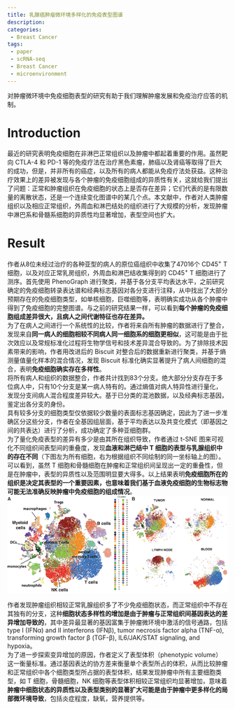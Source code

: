 ```yaml
---
title: 乳腺癌肿瘤微环境多样化的免疫表型图谱
description: 
categories:
 - Breast Cancer
tags:
 - paper
 - scRNA-seq
 - Breast Cancer
 - microenvironment
---
```


对肿瘤微环境中免疫细胞表型的研究有助于我们理解肿瘤发展和免疫治疗应答的机制。

<!-- more -->

# Introduction
最近的研究表明免疫细胞在非淋巴正常组织以及肿瘤中都起着重要的作用。虽然靶向 CTLA-4 和 PD-1 等的免疫疗法在治疗黑色素瘤，肺癌以及肾癌等取得了巨大的成功，但是，并非所有的癌症，以及所有的病人都能从免疫疗法处获益。这种治疗效果上的差异被发现与各个肿瘤的免疫细胞组成的异质性有关，这就给我们提出了问题：正常和肿瘤组织在免疫细胞的状态上是否存在差异；它们代表的是有限数量的离散状态，还是一个连续变化图谱中的某几个点。本文献中，作者对人类肿瘤组织以及相应正常组织，外周血和淋巴结处的组织进行了大规模的分析，发现肿瘤中淋巴系和骨髓系细胞的异质性均显著增加，表型空间也扩大。  
  
# Result
作者从8位未经过治疗的各种亚型的病人的原位癌组织中收集了47016个 CD45<sup>+</sup> T 细胞，以及对应正常乳房组织，外周血和淋巴结收集得到的 CD45<sup>+</sup> T 细胞进行了测序。首先使用 PhenoGraph 进行聚类，并基于各分支平均表达水平，之前研究确定的免疫细胞转录表达谱和经典标志基因对各分支进行注释，从中找出了大部分预期存在的免疫细胞类型，如单核细胞，巨噬细胞等，表明确实成功从各个肿瘤中得到了免疫细胞的完整图谱。与之前的研究结果一样，可以看到**每个肿瘤的免疫细胞组成差异很大，且病人之间代谢特征也存在差异。**  
为了在病人之间进行一个系统性的比较，作者将来自所有肿瘤的数据进行了整合，发现来自**同一病人的细胞相较不同病人同一细胞系的细胞更相似**，这可能是由于批次效应以及常规标准化过程将生物学信号和技术差异混合导致的。为了排除技术因素带来的影响，作者用改进后的 Biscuit 对整合后的数据重新进行聚类，并基于熵测量值量化样本的混合情况，发现 Biscuit 标准化确实显著提升了病人间细胞的混合，表明**免疫细胞确实存在多样性**。  
将所有病人和组织的数据整合，作者共计找到83个分支。绝大部分分支存在于多位病人中，只有10个分支是某一病人特有的。通过熵值对病人特异性进行量化，发现分支间病人混合程度差异较大。基于已分类的混池数据，以及经典标志基因，鉴定出各分支的身份。  
具有较多分支的细胞类型仅依据较少数量的表面标志基因确定，因此为了进一步准确区分这些分支，作者在全基因组层面，基于平均表达以及共变化模式（即基因之间的共表达）进行了分析，成功确定了多种亚细胞群。  
为了量化免疫表型的差异有多少是由其所在组织导致，作者通过 t-SNE 图来可视化不同组织间表型间的重叠度，发现**血液和淋巴结中 T 细胞的表型与乳腺组织中的存在不同**（下图左为所有细胞，右为根据组织不同绘制的同一坐标轴上的图）。可以看到，虽然 T 细胞和骨髓细胞在肿瘤和正常组织间呈现出一定的重叠性，但是在肿瘤中，表型的异质性以及范围明显要大得多。以上结果表明**免疫细胞所在的组织是决定其表型的一个重要因素，也意味着我们基于血液免疫细胞的生物标志物可能无法准确反映肿瘤中免疫细胞的组成情况**。  
![tissue_difference](/img/2018-09-03-BC-TME-immune-phenotypes/tissue_difference.png)  
   
作者发现肿瘤组织相较正常乳腺组织多了不少免疫细胞状态，而正常组织中不存在其独有的分支，这种**细胞状态多样性的增加是由于肿瘤与正常组织间基因表达的差异增加导致的**，其中差异最显著的基因富集于肿瘤微环境中激活的信号通路，包括 type I (IFNα) and II interferons (IFNβ), tumor necrosis factor alpha (TNF-α), transforming growth factor β (TGF-β), IL6/JAK/STAT signaling, and hypoxia。  
为了进一步探索变异增加的原因，作者定义了表型体积（phenotypic volume）这一衡量标准。通过基因表达的协方差来衡量单个表型所占的体积，从而比较肿瘤和正常组织中各个细胞类型所占据的表型体积，结果发现肿瘤中所有主要细胞类型，如 T 细胞，骨髓细胞，NK 细胞等表型体积相较正常组织均显著增加，意味着**肿瘤中细胞状态的异质性以及表型类别的显著扩大可能是由于肿瘤中更多样化的局部微环境导致**，包括炎症程度，缺氧，营养提供等。
